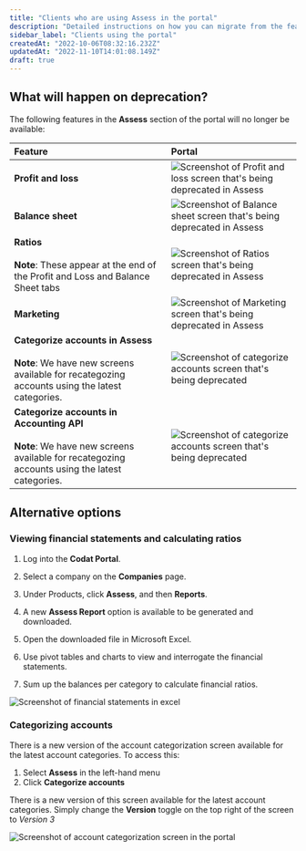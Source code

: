 ```yaml
---
title: "Clients who are using Assess in the portal"
description: "Detailed instructions on how you can migrate from the features you're using today"
sidebar_label: "Clients using the portal"
createdAt: "2022-10-06T08:32:16.232Z"
updatedAt: "2022-11-10T14:01:08.149Z"
draft: true
---
```


## What will happen on deprecation?

The following features in the **Assess** section of the portal will no longer be available:

| Feature                                                                                                                                            | Portal                                                                                                                      |
| :------------------------------------------------------------------------------------------------------------------------------------------------- | :-------------------------------------------------------------------------------------------------------------------------- |
| **Profit and loss**                                                                                                                                | ![Screenshot of Profit and loss screen that's being deprecated in Assess](/img/lending/profit-and-loss.png)                 |
| **Balance sheet**                                                                                                                                  | ![Screenshot of Balance sheet screen that's being deprecated in Assess](/img/lending/balance-sheet.png)                     |
| **Ratios** <br/><br/>**Note**: These appear at the end of the Profit and Loss and Balance Sheet tabs                                               | ![Screenshot of Ratios screen that's being deprecated in Assess](/img/lending/financial-ratios.png)                         |
| **Marketing**                                                                                                                                      | ![Screenshot of Marketing screen that's being deprecated in Assess](/img/lending/marketing-screen-assess.png)               |
| **Categorize accounts in Assess** <br/><br/>**Note**: We have new screens available for recategozing accounts using the latest categories.         | ![Screenshot of categorize accounts screen that's being deprecated](/img/lending/account-categorization-v2.png)             |
| **Categorize accounts in Accounting API** <br/><br/>**Note**: We have new screens available for recategozing accounts using the latest categories. | ![Screenshot of categorize accounts screen that's being deprecated](/img/lending/accounting-api-account-categorisation.png) |

## Alternative options

### Viewing financial statements and calculating ratios

1. Log into the **Codat Portal**.

2. Select a company on the **Companies** page.

3. Under Products, click **Assess**, and then **Reports**.

4. A new **Assess Report** option is available to be generated and downloaded.
5. Open the downloaded file in Microsoft Excel.

6. Use pivot tables and charts to view and interrogate the financial statements.
7. Sum up the balances per category to calculate financial ratios.

![Screenshot of financial statements in excel](/img/lending/financial-statements-excel.png)

### Categorizing accounts

There is a new version of the account categorization screen available for the latest account categories. To access this:

1. Select **Assess** in the left-hand menu
2. Click **Categorize accounts**

There is a new version of this screen available for the latest account categories. Simply change the **Version** toggle on the top right of the screen to <i>Version 3</i>

![Screenshot of account categorization screen in the portal](/img/lending/account-categorization-v3.png)
